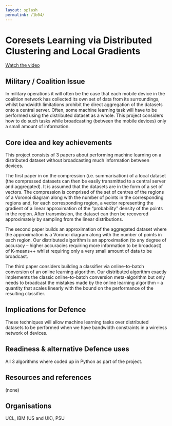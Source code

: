 ```yaml
---
layout: splash
permalink: /1b04/
---
```


# Coresets Learning via Distributed Clustering and Local Gradients
[Watch the video](https://ibm.box.com/v/Showcase-1b04-video)

## Military / Coalition Issue
In military operations it will often be the case that each mobile device in the coalition network has collected its
own set of data from its surroundings, whilst bandwidth limitations prohibit the direct aggregation of the datasets
onto a central server. Often, some machine learning task will have to be performed using the distributed dataset as
a whole. This project considers how to do such tasks while broadcasting (between the mobile devices) only a small
amount of information.

## Core idea and key achievements
This project consists of 3 papers about performing machine learning on a distributed dataset without broadcasting
much information between devices.

The first paper in on the compression (i.e. summarisation) of a local dataset (the compressed datasets can then be
easily transmitted to a central server and aggregated). It is assumed that the datasets are in the form of a set of
vectors. The compression is comprised of the set of centres of the regions of a Voronoi diagram along with the number
of points in the corresponding regions and, for each corresponding region, a vector representing the gradient of a
linear approximation of the “probability” density of the points in the region. After transmission, the dataset can
then be recovered approximately by sampling from the linear distributions.

The second paper builds an approximation of the aggregated dataset where the approximation is a Voronoi diagram along
with the number of points in each region. Our distributed algorithm is an approximation (to any degree of accuracy –
higher accuracies requiring more information to be broadcast) of K-means++ whilst requiring only a very small amount of
data to be broadcast.

The third paper considers building a classifier via online-to-batch conversion of an online learning algorithm. Our
distributed algorithm exactly implements the classic online-to-batch conversion meta-algorithm but only needs to
broadcast the mistakes made by the online learning algorithm – a quantity that scales linearly with the bound on the
performance of the resulting classifier.

## Implications for Defence
These techniques will allow machine learning tasks over distributed datasets to be performed when we have bandwidth
constraints in a wireless network of devices.

## Readiness & alternative Defence uses
All 3 algorithms where coded up in Python as part of the project.

## Resources and references
(none)

## Organisations
UCL, IBM (US and UK), PSU
